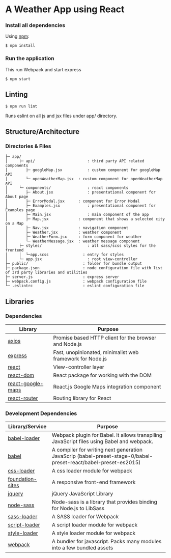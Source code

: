 # A Weather App using React

### Install all dependencies

Using [npm](https://www.npmjs.com/):

	$ npm install

### Run the application
 This run Webpack and start express

	$ npm start

## Linting

	$ npm run lint

Runs eslint on all js and jsx files under app/ directory.

## Structure/Architecture

### Directories & Files


	├─ app/
    │     ├─ api/						: third party API related components
    │        ├─ googleMap.jsx			: custom component for googleMap API
	│        └─ openWeatherMap.jsx	: custom component for openWeatherMap API
    │     └─ components/				: react components
	│        ├─ About.jsx				: presentational component for About page
	│        ├─ ErrorModal.jsx		: component for Error Modal
	│        ├─ Examples.jsx			: presentational component for Examples page
	│        ├─ Main.jsx				: main component of the app
	│        ├─ Map.jsx				: component that shows a selected city on a Map
	│        ├─ Nav.jsx				: navigation component
	│        ├─ Weather.jsx			: weather component
	│        ├─ WeatherForm.jsx		: form component for weather
	│        └─ WeatherMessage.jsx	: weather message component
	│     ├─ styles/					: all sass/scss styles for the frontend
	│     │  └─app.scss               : entry for styles
	│     └─ app.jsx					: root view-controller
    ├─ public/						  : folder for bundle output
    ├─ package.json					  : node configuration file with list of 3rd party libraries and utilities
	├─ server.js					  : express server
	├─ webpack.config.js			  : webpack configuration file
    └─ .eslintrc					  : eslint configuration file

## Libraries

### Dependencies

| Library                                                 | Purpose                             |
| ------------------------------------------------------- | ------------------------------------- |
| [axios](https://github.com/mzabriskie/axios)            | Promise based HTTP client for the browser and Node.js      |
| [express](https://github.com/expressjs/express/)				| Fast, unopinionated, minimalist web framework for Node.js    |
| [react](http://facebook.github.io/react/)               | View-controller layer                 |
| [react-dom](https://github.com/facebook/react/)         | React package for working with the DOM  |
| [react-google-maps](https://github.com/tomchentw/react-google-maps/)| React.js Google Maps integration component|
| [react-router](https://github.com/rackt/react-router/)  | Routing library for React                  |

### Development Dependencies

| Library/Service                                                          | Purpose                                                                                        |
| ------------------------------------------------------------------------ | ---------------------------------------------------------------------------------------------- |
| [babel-loader](https://github.com/babel/babel-loader/)                     | Webpack plugin for Babel. It  allows transpiling JavaScript files using Babel and webpack.                                                  
| [babel](https://github.com/babel/babel/)                              | A compiler for writing next generation JavaScrip (babel-preset-stage-0/babel-preset-react/babel-preset-es2015)                                                                 |
| [css-loader](https://github.com/webpack/css-loader/) | A css loader module for webpack                                                       |
| [foundation-sites](https://github.com/zurb/foundation-sites/)        | A responsive front-end framework                                                                        |
| [jquery](https://github.com/jquery/jquery/)           | jQuery JavaScript Library                                          |
| [node-sass](https://github.com/sass/node-sass/)                    | Node-sass is a library that provides binding for Node.js to LibSass                                   |
| [sass-loader](https://github.com/jtangelder/sass-loader/)   | A SASS loader for Webpack                    |
| [script-loader](https://github.com/webpack/script-loader/)                      | A script loader module for webpack                                  |
| [style-loader](https://github.com/webpack/style-loader/)| A style loader module for webpack										                                   |
| [webpack](https://github.com/webpack/webpack/)              | A bundler for javascript. Packs many modules into a few bundled assets                                                 |
